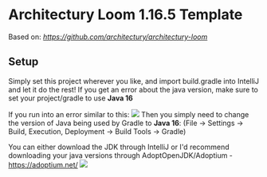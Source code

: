 # Architectury Loom 1.16.5 Template
Based on: *https://github.com/architectury/architectury-loom*

## Setup
Simply set this project wherever you like, and import build.gradle into IntelliJ and let it do the rest!
If you get an error about the java version, make sure to set your project/gradle to use **Java 16**

If you run into an error similar to this:
![](https://i.imgur.com/Q42XGsd.png)
Then you simply need to change the version of Java being used by Gradle to **Java 16**:
(File -> Settings -> Build, Execution, Deployment -> Build Tools -> Gradle)

You can either download the JDK through IntelliJ or I'd recommend downloading your java versions through AdoptOpenJDK/Adoptium - https://adoptium.net/
![](https://i.imgur.com/jDsNL72.png)

